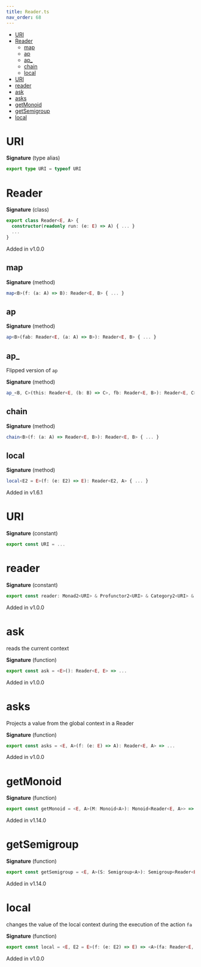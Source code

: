 ```yaml
---
title: Reader.ts
nav_order: 68
---
```


<!-- START doctoc generated TOC please keep comment here to allow auto update -->
<!-- DON'T EDIT THIS SECTION, INSTEAD RE-RUN doctoc TO UPDATE -->


- [URI](#uri)
- [Reader](#reader)
  - [map](#map)
  - [ap](#ap)
  - [ap\_](#ap%5C_)
  - [chain](#chain)
  - [local](#local)
- [URI](#uri-1)
- [reader](#reader)
- [ask](#ask)
- [asks](#asks)
- [getMonoid](#getmonoid)
- [getSemigroup](#getsemigroup)
- [local](#local-1)

<!-- END doctoc generated TOC please keep comment here to allow auto update -->

# URI

**Signature** (type alias)

```ts
export type URI = typeof URI
```

# Reader

**Signature** (class)

```ts
export class Reader<E, A> {
  constructor(readonly run: (e: E) => A) { ... }
  ...
}
```

Added in v1.0.0

## map

**Signature** (method)

```ts
map<B>(f: (a: A) => B): Reader<E, B> { ... }
```

## ap

**Signature** (method)

```ts
ap<B>(fab: Reader<E, (a: A) => B>): Reader<E, B> { ... }
```

## ap\_

Flipped version of `ap`

**Signature** (method)

```ts
ap_<B, C>(this: Reader<E, (b: B) => C>, fb: Reader<E, B>): Reader<E, C> { ... }
```

## chain

**Signature** (method)

```ts
chain<B>(f: (a: A) => Reader<E, B>): Reader<E, B> { ... }
```

## local

**Signature** (method)

```ts
local<E2 = E>(f: (e: E2) => E): Reader<E2, A> { ... }
```

Added in v1.6.1

# URI

**Signature** (constant)

```ts
export const URI = ...
```

# reader

**Signature** (constant)

```ts
export const reader: Monad2<URI> & Profunctor2<URI> & Category2<URI> & Strong2<URI> & Choice2<URI> = ...
```

Added in v1.0.0

# ask

reads the current context

**Signature** (function)

```ts
export const ask = <E>(): Reader<E, E> => ...
```

Added in v1.0.0

# asks

Projects a value from the global context in a Reader

**Signature** (function)

```ts
export const asks = <E, A>(f: (e: E) => A): Reader<E, A> => ...
```

Added in v1.0.0

# getMonoid

**Signature** (function)

```ts
export const getMonoid = <E, A>(M: Monoid<A>): Monoid<Reader<E, A>> => ...
```

Added in v1.14.0

# getSemigroup

**Signature** (function)

```ts
export const getSemigroup = <E, A>(S: Semigroup<A>): Semigroup<Reader<E, A>> => ...
```

Added in v1.14.0

# local

changes the value of the local context during the execution of the action `fa`

**Signature** (function)

```ts
export const local = <E, E2 = E>(f: (e: E2) => E) => <A>(fa: Reader<E, A>): Reader<E2, A> => ...
```

Added in v1.0.0
